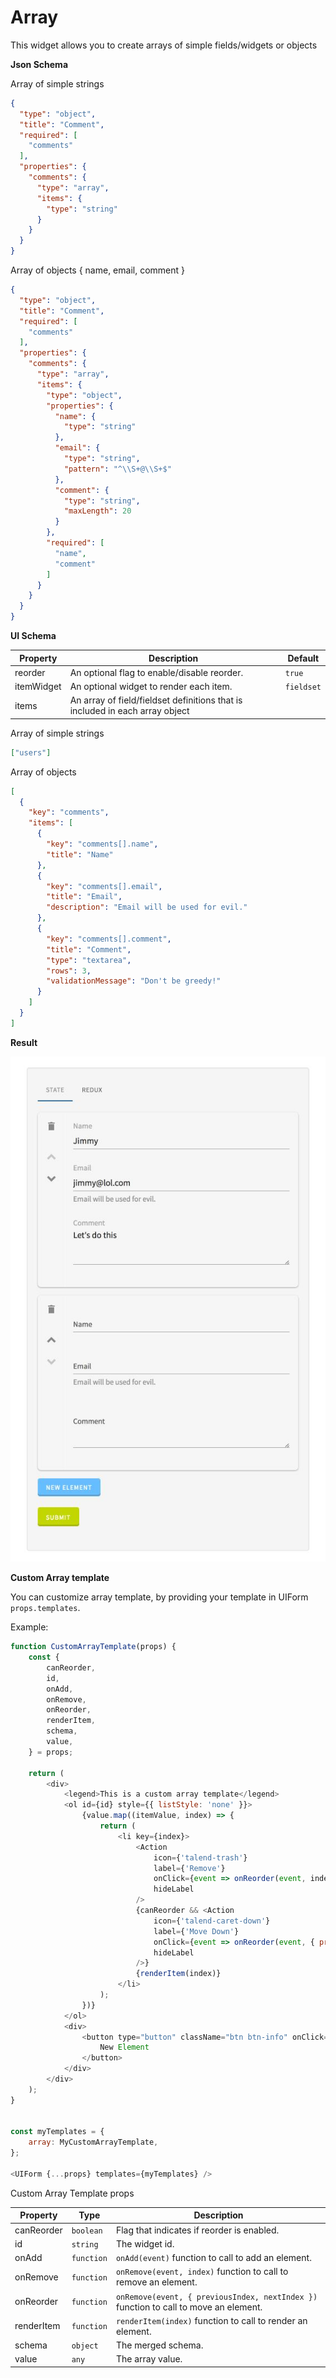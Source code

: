 # Array

This widget allows you to create arrays of simple fields/widgets or objects

**Json Schema**

Array of simple strings

```json
{
  "type": "object",
  "title": "Comment",
  "required": [
    "comments"
  ],
  "properties": {
    "comments": {
      "type": "array",
      "items": {
        "type": "string"
      }
    }
  }
}
```


Array of objects { name, email, comment }

```json
{
  "type": "object",
  "title": "Comment",
  "required": [
    "comments"
  ],
  "properties": {
    "comments": {
      "type": "array",
      "items": {
        "type": "object",
        "properties": {
          "name": {
            "type": "string"
          },
          "email": {
            "type": "string",
            "pattern": "^\\S+@\\S+$"
          },
          "comment": {
            "type": "string",
            "maxLength": 20
          }
        },
        "required": [
          "name",
          "comment"
        ]
      }
    }
  }
}
```

**UI Schema**

| Property | Description | Default |
|---|---|---|
| reorder | An optional flag to enable/disable reorder. | `true` |
| itemWidget | An optional widget to render each item. | `fieldset` |
| items | An array of field/fieldset definitions that is included in each array object |  |

Array of simple strings

```json
["users"]
```

Array of objects

```json
[
  {
    "key": "comments",
    "items": [
      {
        "key": "comments[].name",
        "title": "Name"
      },
      {
        "key": "comments[].email",
        "title": "Email",
        "description": "Email will be used for evil."
      },
      {
        "key": "comments[].comment",
        "title": "Comment",
        "type": "textarea",
        "rows": 3,
        "validationMessage": "Don't be greedy!"
      }
    ]
  }
]
```

**Result**

![Array](screenshot.jpg)

**Custom Array template**

You can customize array template, by providing your template in UIForm `props.templates`.

Example:
```javascript
function CustomArrayTemplate(props) {
	const {
		canReorder,
		id,
		onAdd,
		onRemove,
		onReorder,
		renderItem,
		schema,
		value,
	} = props;

	return (
		<div>
			<legend>This is a custom array template</legend>
			<ol id={id} style={{ listStyle: 'none' }}>
				{value.map((itemValue, index) => {
					return (
						<li key={index}>
							<Action
							    icon={'talend-trash'}
							    label={'Remove'}
							    onClick={event => onReorder(event, index)}
							    hideLabel
							/>
							{canReorder && <Action
							    icon={'talend-caret-down'}
							    label={'Move Down'}
							    onClick={event => onReorder(event, { previousIndex: index, nextIndex: index - 1 }}
							    hideLabel
							/>}
							{renderItem(index)}
						</li>
					);
				})}
			</ol>
			<div>
				<button type="button" className="btn btn-info" onClick={onAdd}>
					New Element
				</button>
			</div>
		</div>
	);
}


const myTemplates = {
	array: MyCustomArrayTemplate,
};

<UIForm {...props} templates={myTemplates} /> 
```

Custom Array Template props

| Property | Type | Description |
|---|---|---|
| canReorder | `boolean` | Flag that indicates if reorder is enabled. |
| id | `string` | The widget id. |
| onAdd | `function` | `onAdd(event)` function to call to add an element. |
| onRemove | `function` | `onRemove(event, index)` function to call to remove an element. |
| onReorder | `function` | `onRemove(event, { previousIndex, nextIndex })` function to call to move an element. |
| renderItem | `function` | `renderItem(index)` function to call to render an element. |
| schema | `object` | The merged schema. |
| value | `any` | The array value. |
